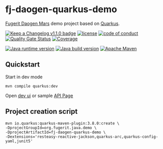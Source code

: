 # fj-daogen-quarkus-demo

[Fugerit Daogen Mars](https://github.com/fugerit-org/fj-daogen) demo project based on [Quarkus](README_QUARKUS.md).

[![Keep a Changelog v1.1.0 badge](https://img.shields.io/badge/changelog-Keep%20a%20Changelog%20v1.1.0-%23E05735)](https://github.com/fugerit-org/fj-daogen-quarkus-demo/blob/master/CHANGELOG.md)
[![license](https://img.shields.io/badge/License-Apache%20License%202.0-teal.svg)](https://opensource.org/licenses/Apache-2.0)
[![code of conduct](https://img.shields.io/badge/conduct-Contributor%20Covenant-purple.svg)](https://github.com/fugerit-org/fj-universe/blob/main/CODE_OF_CONDUCT.md)
[![Quality Gate Status](https://sonarcloud.io/api/project_badges/measure?project=fugerit-org_fj-daogen-quarkus-demo&metric=alert_status)](https://sonarcloud.io/summary/new_code?id=fugerit-org_fj-daogen-quarkus-demo)
[![Coverage](https://sonarcloud.io/api/project_badges/measure?project=fugerit-org_fj-daogen-quarkus-demo&metric=coverage)](https://sonarcloud.io/summary/new_code?id=fugerit-org_fj-daogen-quarkus-demo)

[![Java runtime version](https://img.shields.io/badge/run%20on-java%208+-%23113366.svg?style=for-the-badge&logo=openjdk&logoColor=white)](https://universe.fugerit.org/src/docs/versions/java8.html)
[![Java build version](https://img.shields.io/badge/build%20on-java%2017+-%23ED8B00.svg?style=for-the-badge&logo=openjdk&logoColor=white)](https://universe.fugerit.org/src/docs/versions/java17.html)
[![Apache Maven](https://img.shields.io/badge/Apache%20Maven-3.9.0+-C71A36?style=for-the-badge&logo=Apache%20Maven&logoColor=white)](https://universe.fugerit.org/src/docs/versions/maven3_9.html)

## Quickstart

Start in dev mode 

```shell script
mvn compile quarkus:dev
```

Open [dev ui](http://localhost:8080/q/dev-ui/) or sample [API Page](http://localhost:8080/)

## Project creation script

```shell script
mvn io.quarkus:quarkus-maven-plugin:3.8.0:create \
-DprojectGroupId=org.fugerit.java.demo \
-DprojectArtifactId=fj-daogen-quarkus-demo \
-Dextensions='resteasy-reactive-jackson,quarkus-arc,quarkus-config-yaml,junit5'
```

